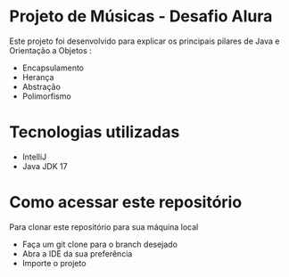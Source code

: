 # Projeto de Músicas - Desafio Alura

Este projeto foi desenvolvido para explicar os principais pilares de Java e Orientação a Objetos :
- Encapsulamento
- Herança
- Abstração
- Polimorfismo

# Tecnologias utilizadas
* IntelliJ
* Java JDK 17

# Como acessar este repositório 
Para clonar este repositório para sua máquina local
- Faça um git clone para o branch desejado
- Abra a IDE da sua preferência
- Importe o projeto